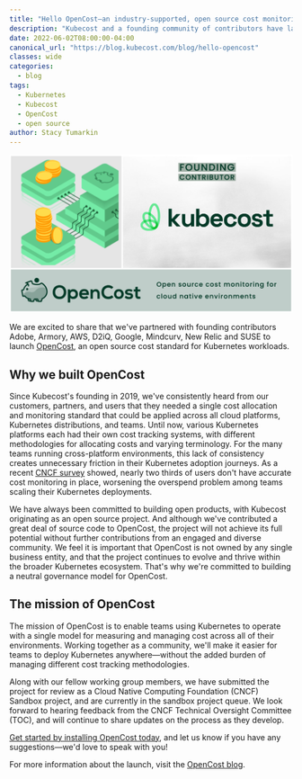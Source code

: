 ```yaml
---
title: "Hello OpenCost—an industry-supported, open source cost monitoring standard for Kubernetes"
description: "Kubecost and a founding community of contributors have launched OpenCost, an open source cost allocation and monitoring standard for teams using Kubernetes."
date: 2022-06-02T08:00:00-04:00
canonical_url: "https://blog.kubecost.com/blog/hello-opencost"
classes: wide
categories:
  - blog
tags:
  - Kubernetes
  - Kubecost
  - OpenCost
  - open source
author: Stacy Tumarkin
---
```


![Introducing OpenCost](/assets/images/OC_kc3.png)

We are excited to share that we've partnered with founding contributors Adobe, Armory, AWS, D2iQ, Google, Mindcurv, New Relic and SUSE to launch [OpenCost](http://www.opencost.io), an open source cost standard for Kubernetes workloads.

## Why we built OpenCost

Since Kubecost's founding in 2019, we've consistently heard from our customers, partners, and users that they needed a single cost allocation and monitoring standard that could be applied across all cloud platforms, Kubernetes distributions, and teams. Until now, various Kubernetes platforms each had their own cost tracking systems, with different methodologies for allocating costs and varying terminology. For the many teams running cross-platform environments, this lack of consistency creates unnecessary friction in their Kubernetes adoption journeys. As a recent [CNCF survey](https://www.cncf.io/blog/2021/06/29/finops-for-kubernetes-insufficient-or-nonexistent-kubernetes-cost-monitoring-is-causing-overspend/) showed, nearly two thirds of users don't have accurate cost monitoring in place, worsening the overspend problem among teams scaling their Kubernetes deployments.

We have always been committed to building open products, with Kubecost originating as an open source project. And although we've contributed a great deal of source code to OpenCost, the project will not achieve its full potential without further contributions from an engaged and diverse community. We feel it is important that OpenCost is not owned by any single business entity, and that the project continues to evolve and thrive within the broader Kubernetes ecosystem. That's why we're committed to building a neutral governance model for OpenCost.

## The mission of OpenCost

The mission of OpenCost is to enable teams using Kubernetes to operate with a single model for measuring and managing cost across all of their environments. Working together as a community, we'll make it easier for teams to deploy Kubernetes anywhere—without the added burden of managing different cost tracking methodologies.

Along with our fellow working group members, we have submitted the project for review as a Cloud Native Computing Foundation (CNCF) Sandbox project, and are currently in the sandbox project queue. We look forward to hearing feedback from the CNCF Technical Oversight Committee (TOC), and will continue to share updates on the process as they develop.

[Get started by installing OpenCost today](https://github.com/kubecost/opencost/blob/develop/README.md#getting-started), and let us know if you have any suggestions—we'd love to speak with you!

For more information about the launch, visit the [OpenCost blog](https://www.opencost.io/blog/introducing-opencost).
